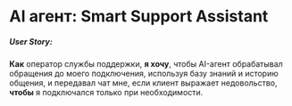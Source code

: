 # AI агент: Smart Support Assistant

##### User Story:
**Как** оператор службы поддержки, **я хочу**, чтобы AI-агент обрабатывал обращения до моего подключения, используя базу знаний и историю общения, и передавал чат мне, если клиент выражает недовольство, **чтобы** я подключался только при необходимости.
